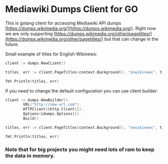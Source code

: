 # Mediawiki Dumps Client for GO

This is golang client for accessing Mediawiki API dumps [https://dumps.wikimedia.org/](https://dumps.wikimedia.org/). Right now we are only supporting [https://dumps.wikimedia.org/other/pagetitles/](https://dumps.wikimedia.org/other/pagetitles/) but that can change in the future.

Small example of titles for English Wikinews:
```go
client := dumps.NewCLient()

titles, err := client.PageTitles(context.Background(), "enwikinews", time.Now().UTC())

fmt.Println(titles, err)
```

If you need to change the default configuration you can use client builder:
```go
client := dumps.NewBuilder().
		URL("http://new-url.com").
		HTTPClient(&http.Client{}).
		Options(&dumps.Options{}).
		Build()

titles, err := client.PageTitles(context.Background(), "enwikinews", time.Now().UTC())

fmt.Println(titles, err)
```

### Note that for big projects you might need lots of ram to keep the data in memory.
